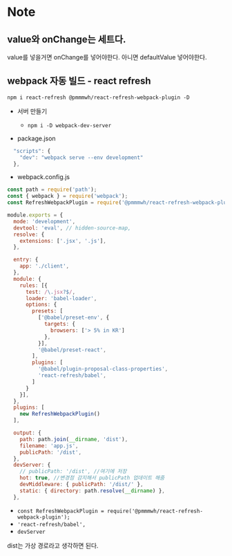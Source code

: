 # Note

## value와 onChange는 세트다.
value를 넣을거면 onChange를 넣어야한다. 아니면 defaultValue 넣어야한다.

## webpack 자동 빌드 - react refresh
`npm i react-refresh @pmmmwh/react-refresh-webpack-plugin -D`

- 서버 만들기
  - `npm i -D webpack-dev-server`

- package.json
```js
  "scripts": {
    "dev": "webpack serve --env development"
  },
```

- webpack.config.js
```js
const path = require('path');
const { webpack } = require('webpack');
const RefreshWebpackPlugin = require('@pmmmwh/react-refresh-webpack-plugin');

module.exports = {
  mode: 'development',
  devtool: 'eval', // hidden-source-map,
  resolve: {
    extensions: ['.jsx', '.js'],
  },

  entry: {
    app: './client',
  },
  module: {
    rules: [{
      test: /\.jsx?$/,
      loader: 'babel-loader',
      options: {
        presets: [
          ['@babel/preset-env', {
            targets: {
              browsers: ['> 5% in KR']
            },
          }],
          '@babel/preset-react',
        ],
        plugins: [
          '@babel/plugin-proposal-class-properties',
          'react-refresh/babel',
        ]
      }
    }],
  },
  plugins: [
    new RefreshWebpackPlugin()
  ],

  output: {
    path: path.join(__dirname, 'dist'),
    filename: 'app.js',
    publicPath: '/dist',
  },
  devServer: {
    // publicPath: '/dist', //여기에 저장
    hot: true, //변경점 감지해서 publicPath 업데이트 해줌
    devMiddleware: { publicPath: '/dist/' },
    static: { directory: path.resolve(__dirname) },  
  },
```
- `const RefreshWebpackPlugin = require('@pmmmwh/react-refresh-webpack-plugin');`
- `'react-refresh/babel',`
- `devServer`

dist는 가상 경로라고 생각하면 된다.